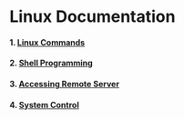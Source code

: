 # Linux Documentation

#### 1. [ Linux Commands ](https://github.com/mrzResearchArena/Linux-Documentation/blob/master/LinuxCommands.md)
#### 2. [ Shell Programming ](https://github.com/mrzResearchArena/Linux-Documentation/blob/master/ShellProgramming.md)
#### 3. [ Accessing Remote Server ](https://github.com/mrzResearchArena/Linux-Documentation/blob/master/RemoteServerHandling.md)
#### 4. [ System Control ](https://github.com/mrzResearchArena/Linux-Documentation/blob/master/system.md)
